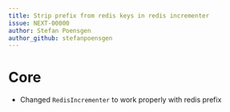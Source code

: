```yaml
---
title: Strip prefix from redis keys in redis incrementer
issue: NEXT-00000
author: Stefan Poensgen
author_github: stefanpoensgen
---
```

# Core
* Changed `RedisIncrementer` to work properly with redis prefix
